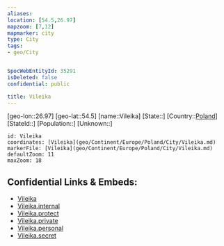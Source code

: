 ```yaml
---
aliases: 
location: [54.5,26.97]
mapzoom: [7,12] 
mapmarker: city 
type: City
tags:
- geo/City


SpocWebEntityId: 35291
isDeleted: false
confidential: public

title: Vileika
---
```

[geo-lon::26.97]
[geo-lat::54.5]
[name::Vileika]
[State::]
[Country::[Poland](geo/Continent/Europe/Poland.md)]
[StateId::]
[Population::]
[Unknown::]


```leaflet
id: Vileika
coordinates: [Vileika](geo/Continent/Europe/Poland/City/Vileika.md)
markerFile: [Vileika](geo/Continent/Europe/Poland/City/Vileika.md)
defaultZoom: 11 
maxZoom: 18
```


## Confidential Links & Embeds: 
- [Vileika](../../../../../../_public/geo/Continent/Europe/Poland/City/Vileika.md) 
- [Vileika.internal](../../../../../../_internal/geo/Continent/Europe/Poland/City/Vileika.internal.md) 
- [Vileika.protect](../../../../../../_protect/geo/Continent/Europe/Poland/City/Vileika.protect.md) 
- [Vileika.private](../../../../../../_private/geo/Continent/Europe/Poland/City/Vileika.private.md) 
- [Vileika.personal](../../../../../../_personal/geo/Continent/Europe/Poland/City/Vileika.personal.md) 
- [Vileika.secret](../../../../../../_secret/geo/Continent/Europe/Poland/City/Vileika.secret.md) 
